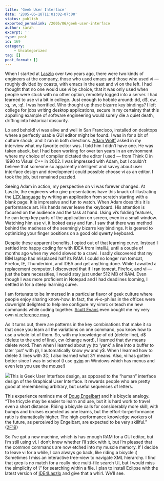```yaml
---
title: 'Geek User Interface'
date: '2005-06-18T11:01:02-07:00'
status: publish
exported_permalink: /2005/06/geek-user-interface
author: sarah
excerpt: ''
type: post
id: 169
category:
    - Uncategorized
tag: []
post_format: []
---
```

When I started at [Laszlo](http://www.laszlosystems.com) over two years ago, there were two kinds of engineers at the company, those who used emacs and those who used vi — roughly divided by coasts, with emacs in the east and vi on the left. I had thought that no one would use vi by choice, that it was only used when people were stuck with no other option, remotely logged into a server. I had learned to use vi a bit in college. Just enough to hobble around: dd, d$, cw, :q, :w, :q!. I was horrified. Who thought up these bizarre key bindings? I left college for jobs writing desktop applications, secure in my certainty that this appalling example of software engineering would surely die a quiet death, drifting into historical obscurity.

Lo and behold! vi was alive and well in San Francisco, installed on desktops where a perfectly usable GUI editor might be found. I was in for a bit of culture shock, and it ran in both directions. [Adam Wolff](http://www.laszlosystems.com/~adam/blog/) asked in my interview what my favorite editor was. I told him I didn’t have one. He was taken aback, but I had been working for over ten years in an environment where my choice of compiler dictated the editor I used — from Think C in 1990 to Visual C++ in 2002. I was impressed with Adam, but I couldn’t believe that someone so apparently intelligent and savvy about user interface design and development could possible choose vi as an editor. I took the job, but remained puzzled.

Seeing Adam in action, my perspective on vi was forever changed. At Laszlo, the engineers who give presentations have this knack of illustrating the [LZX language](http://www.laszlosystems.com/lps/laszlo-in-ten-minutes/) by writing an application from scratch starting with a blank page. It is impressive and fun to watch. When Adam does this it is performance art. His hands never leave the keyboard. His attention is focused on the audience and the task at hand. Using vi’s folding features, he can keep key parts of the application on screen, even in a small window. Watching him use vi, it looked easy and fun. I saw that there was method behind the madness of the seemingly bizarre key bindings. It is geared to optimizing your finger positions on a good old qwerty keyboard.

Despite these apparent benefits, I opted out of that learning curve. Instead I settled into happy coding for with IDEA from IntelliJ, until a couple of months ago when my world slowed to a crawl. I sadly discovered that my IBM laptop had misplaced half its RAM. I could no longer run tomcat, Firefox, IE, Thunderbird, and IDEA and get anything done. While I awaited a replacement computer, I discovered that if I ran tomcat, Firefox, and vi — just the bare necessities, I would stay just under 512 MB of RAM. Even though I was more proficient in Notepad and I had deadlines looming, I settled in for a steep learning curve.

I am fortunate to be immersed in a particular flavor of geek culture where people enjoy sharing know-how. In fact, the vi-o-philes in the offices were downright delighted to help me configure my vimrc or teach me new commands while coding together. [Scott Evans](http://www.antisleep.com/) even bought me my very own [vi reference mug](http://www.cafepress.com/shop/geeks/browse/Ne-25_N-3807_bt-2_pv-geekcheat.11507711).

As it turns out, there are patterns in the key combinations that make it so that once you learn all the variations on one command, you know how to use a whole lot of them. So, with my knowledge of dd (delete line), d$ (delete to the end of line), cw (change word), I learned that dw means delete word. Then when I learned about yy (to ‘yank’ a line into a buffer to later ‘put’ with p), I automatically know yw and y$. When I learned how to delete 3 lines with 3D, I also learned what 3Y means. Also, vi has gotten better since I was in school (I use [gvim](http://www.vim.org/) on Windows which has menus and even lets you use the mouse!)

![](http://www.bootstrap.org/chronicle/pix/t20.jpg)This is Geek User Interface design, as opposed to the “human” interface design of the Graphical User Interface. It rewards people who are pretty good at remembering arbitrary, but useful sequences of letters.

This experience reminds me of [Doug Engelbart](http://www.bootstrap.org/) and his bicycle analogy. “The tricycle may be easier to learn and use, but it is hard work to travel even a short distance. Riding a bicycle calls for considerably more skill, with bumps and bruises expected as one learns, but the effort-to-performance ratio is dramatically higher. The high-performance knowledge workers of the future, as perceived by Engelbart, are expected to be very skillful.” ([2F1B](http://www.bootstrap.org/chronicle/pix/pix.html#2F1B))

So I’ve got a new machine, which is has enough RAM for a GUI editor, but I’m still using vi. I don’t know whether I’ll stick with it, but I’m pleased that the common commands are now etched into my muscle memory. If I decide to leave vi for a while, I can always go back, like riding a bicycle :) Sometimes I miss an interactive tree-view to navigate XML hierarchy. I find that grep is no match for a really nice multi-file search UI, but I would miss the simplicity of ‘/’ for searching within a file. I plan to install Eclipse with the latest version of [IDE4Laszlo](http://www.alphaworks.ibm.com/tech/ide4laszlo) and give that a whirl. We’ll see.